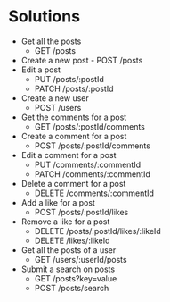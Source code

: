 # Solutions

- Get all the posts
  - GET /posts
- Create a new post - POST /posts
- Edit a post
  - PUT /posts/:postId
  - PATCH /posts/:postId
- Create a new user
  - POST /users
- Get the comments for a post
  - GET /posts/:postId/comments
- Create a comment for a post
  - POST /posts/:postId/comments
- Edit a comment for a post
  - PUT /comments/:commentId
  - PATCH /comments/:commentId
- Delete a comment for a post
  - DELETE /comments/:commentId
- Add a like for a post
  - POST /posts/:postId/likes
- Remove a like for a post
  - DELETE /posts/:postId/likes/:likeId
  - DELETE /likes/:likeId
  <!-- - DELETE /posts/:postId/like
  The one above adds layers of complexity that deal with database relationships. You don't need to worry too much about those right now -->
- Get all the posts of a user
  - GET /users/:userId/posts
- Submit a search on posts
  - GET /posts?key=value
  - POST /posts/search
    <!-- In the post above we would send our search terms in the request body -->
